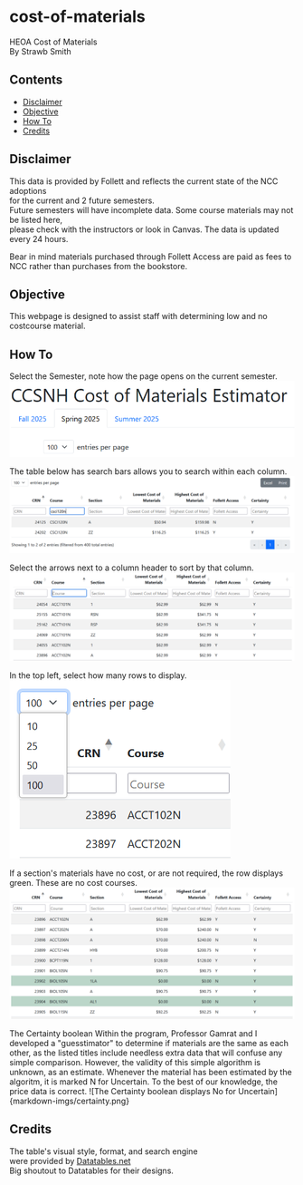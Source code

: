 # cost-of-materials
HEOA Cost of Materials  
By Strawb Smith

## Contents

- [Disclaimer](#disclaimer)
- [Objective](#objective)
- [How To](#how-to)
- [Credits](#credits)

## Disclaimer

This data is provided by Follett and reflects the current state of the NCC adoptions  
for the current and 2 future semesters.  
Future semesters will have incomplete data. Some course materials may not be listed here,  
please check with the instructors or look in Canvas. The data is updated every 24 hours.  
  
Bear in mind materials purchased through Follett Access are paid as fees to NCC rather than purchases from the bookstore.

## Objective

This webpage is designed to assist staff with 
determining low and no costcourse material.

## How To

Select the Semester, note how the page opens on the current semester.
![The Semesters are separated as tabs](markdown-imgs/semester_tab.png)

The table below has search bars allows you to search within each column.
![The search bar](markdown-imgs/csci120n.png)

Select the arrows next to a column header to sort by that column.
![Sorting by Course](markdown-imgs/arrows.png)

In the top left, select how many rows to display.
![The show entries selector, and list of options](markdown-imgs/show_entries.png)  

If a section's materials have no cost, or are not required, 
the row displays green. These are no cost courses.
![Biology 105N has two sections with no cost materials](markdown-imgs/no_cost.png)

The Certainty boolean
Within the program, Professor Gamrat and I developed a
"guesstimator" to determine if materials are the same as
each other, as the listed titles include needless extra 
data that will confuse any simple comparison.
However, the validity of this simple algorithm is unknown,
as an estimate. Whenever the material has been estimated by
the algoritm, it is marked N for Uncertain. To the best of
our knowledge, the price data is correct.
![The Certainty boolean displays No for Uncertain]{markdown-imgs/certainty.png}

## Credits

The table's visual style, format, and search engine  
were provided by [Datatables.net](https://datatables.net/)  
Big shoutout to Datatables for their designs.